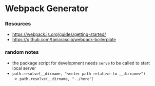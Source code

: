 # Webpack Generator

### Resources

- https://webpack.js.org/guides/getting-started/
- https://github.com/taniarascia/webpack-boilerplate

### random notes

- the package script for development needs `serve` to be called to start local server
- `path.resolve(__dirname, "<enter path relative to __dirname>")`
  - `path.resolve(__dirname, "../here")`
